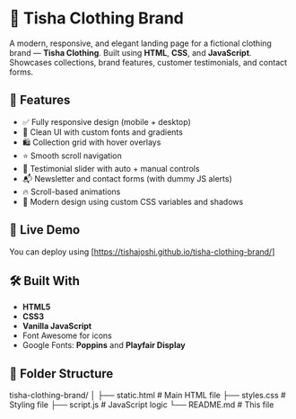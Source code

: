 # 🧵 Tisha Clothing Brand

A modern, responsive, and elegant landing page for a fictional clothing brand — **Tisha Clothing**. Built using **HTML**, **CSS**, and **JavaScript**. Showcases collections, brand features, customer testimonials, and contact forms.

## 🌟 Features

- ✅ Fully responsive design (mobile + desktop)
- 🎨 Clean UI with custom fonts and gradients
- 🛍️ Collection grid with hover overlays
- ⭐ Smooth scroll navigation
- 💬 Testimonial slider with auto + manual controls
- 📬 Newsletter and contact forms (with dummy JS alerts)
- 🔥 Scroll-based animations
- 🌙 Modern design using custom CSS variables and shadows
 

## 🚀 Live Demo

You can deploy using [https://tishajoshi.github.io/tisha-clothing-brand/]

## 🛠️ Built With

- **HTML5**
- **CSS3**
- **Vanilla JavaScript**
- Font Awesome for icons
- Google Fonts: **Poppins** and **Playfair Display**

## 📁 Folder Structure

tisha-clothing-brand/
│
├── static.html # Main HTML file
├── styles.css # Styling file
├── script.js # JavaScript logic
└── README.md # This file



